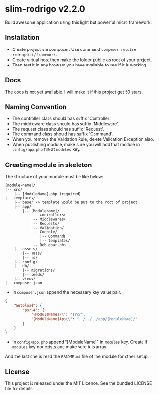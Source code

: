 # slim-rodrigo v2.2.0

Build awesome application using this light but powerful micro framework.

## Installation
* Create project via composer. Use command `composer require rodrigoiii/framework`.
* Create virtual host then make the folder public as root of your project.
* Then test it in any browser you have available to see if it is working.

## Docs

The docs is not yet available. I will make it if this project get 50 stars.

## Naming Convention

* The controller class should has suffix 'Controller'.
* The middleware class should has suffix 'Middleware'.
* The request class should has suffix 'Request'.
* The command class should has suffix 'Command'.
* When you remove the Validation Rule, delete Validation Exception also.
* When publishing module, make sure you will add that module in `config/app.php` file at `modules` key.

## Creating module in skeleton

The structure of your module must be like below:

```
[module-name]/
|-- src/
    |-- [ModuleName].php (required)
|-- templates/
    |-- base/ -> template would be put to the root of project
    |-- app/
        |-- [ModuleName]/
            |-- Controllers/
            |-- Middlewares/
            |-- Requests/
            |-- Validation/
            |-- Console/
                |-- Commands
                |-- templates/
            |-- Debugbar.php
    |-- assets/
        |-- sass/
        |-- js/
    |-- config/
    |-- db/
        |-- migrations/
        |-- seeds/
    |-- views/
|-- composer.json
```

- In `composer.json` append the necessary key value pair.
```json
{
    "autoload": {
        "psr-4": {
            "[ModuleName]\\": "src/",
            "[ModuleName]App\\": "../../../app/[ModuleName]/"
        }
    }
}
```

- In `config/app.php` append "[ModuleName]" in `modules` key. Create if `modules` key not exists and make sure it is array.

And the last one is read the `README.md` file of the module for other setup.

## License
This project is released under the MIT Licence. See the bundled LICENSE file for details.
